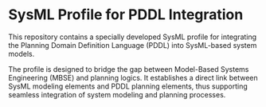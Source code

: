 # SysML Profile for PDDL Integration

This repository contains a specially developed SysML profile for integrating the Planning Domain Definition Language (PDDL) into SysML-based system models.

The profile is designed to bridge the gap between Model-Based Systems Engineering (MBSE) and planning logics. It establishes a direct link between SysML modeling elements and PDDL planning elements, thus supporting seamless integration of system modeling and planning processes.

